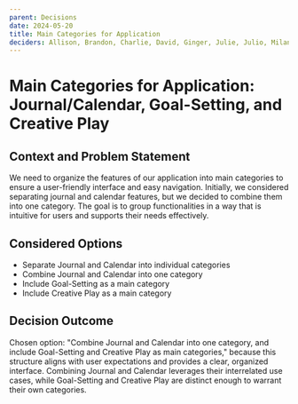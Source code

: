 ```yaml
---
parent: Decisions
date: 2024-05-20
title: Main Categories for Application
deciders: Allison, Brandon, Charlie, David, Ginger, Julie, Julio, Milana, Nikolas, Riana, Wenzhe
---
```


# Main Categories for Application: Journal/Calendar, Goal-Setting, and Creative Play

## Context and Problem Statement

We need to organize the features of our application into main categories to ensure a user-friendly interface and easy navigation. Initially, we considered separating journal and calendar features, but we decided to combine them into one category. The goal is to group functionalities in a way that is intuitive for users and supports their needs effectively.

## Considered Options

* Separate Journal and Calendar into individual categories
* Combine Journal and Calendar into one category
* Include Goal-Setting as a main category
* Include Creative Play as a main category

## Decision Outcome

Chosen option: "Combine Journal and Calendar into one category, and include Goal-Setting and Creative Play as main categories," because this structure aligns with user expectations and provides a clear, organized interface. Combining Journal and Calendar leverages their interrelated use cases, while Goal-Setting and Creative Play are distinct enough to warrant their own categories.
